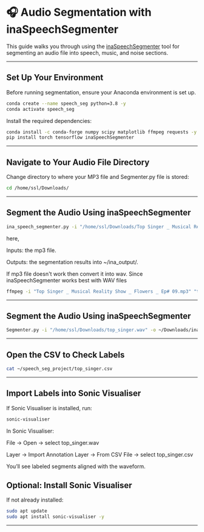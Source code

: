 # 🎧 Audio Segmentation with inaSpeechSegmenter

This guide walks you through using the [inaSpeechSegmenter](https://github.com/ina-foss/inaSpeechSegmenter) tool for segmenting an audio file into speech, music, and noise sections.

---

## Set Up Your Environment
Before running segmentation, ensure your Anaconda environment is set up.
```bash
conda create --name speech_seg python=3.8 -y
conda activate speech_seg
```
Install the required dependencies:
```bash
conda install -c conda-forge numpy scipy matplotlib ffmpeg requests -y
pip install torch tensorflow inaSpeechSegmenter
```
---

## Navigate to Your Audio File Directory
Change directory to where your MP3 file and Segmenter.py file is stored:
```bash
cd /home/ssl/Downloads/
```

---
## Segment the Audio Using inaSpeechSegmenter

```bash
ina_speech_segmenter.py -i "/home/ssl/Downloads/Top Singer _ Musical Reality Show _ Flowers _ Ep# 09.mp3" -o ~/ina_output
```

here,

Inputs: the mp3 file.

Outputs: the segmentation results into ~/ina_output/.

If mp3 file doesn't work then convert it into wav. Since inaSpeechSegmenter works best with WAV files
```bash
ffmpeg -i "Top Singer _ Musical Reality Show _ Flowers _ Ep# 09.mp3" "top_singer.wav"
```
---

## Segment the Audio Using inaSpeechSegmenter

```bash
Segmenter.py -i "/home/ssl/Downloads/top_singer.wav" -o ~/Downloads/ina_output


```

---

## Open the CSV to Check Labels

```bash
cat ~/speech_seg_project/top_singer.csv

```

---

## Import Labels into Sonic Visualiser
If Sonic Visualiser is installed, run:

```bash
sonic-visualiser


```
In Sonic Visualiser:

File → Open → select top_singer.wav

Layer → Import Annotation Layer → From CSV File → select top_singer.csv

You’ll see labeled segments aligned with the waveform.

## Optional: Install Sonic Visualiser
If not already installed:

```bash
sudo apt update
sudo apt install sonic-visualiser -y


```

---
